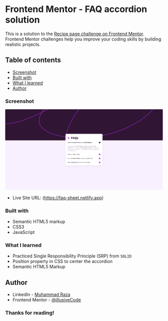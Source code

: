 # Frontend Mentor - FAQ accordion solution

This is a solution to the [Recipe page challenge on Frontend Mentor](https://www.frontendmentor.io/challenges/recipe-page-KiTsR8QQKm). Frontend Mentor challenges help you improve your coding skills by building realistic projects. 

## Table of contents
  - [Screenshot](#screenshot)
  - [Built with](#built-with)
  - [What I learned](#what-i-learned)
- [Author](#author)

### Screenshot

![Project-Screenshot](./screenshot.png)

- Live Site URL: (https://faq-sheet.netlify.app)

### Built with

- Semantic HTML5 markup
- CSS3
- JavaScript

### What I learned

- Practiced Single Responsibility Principle (SRP) from `SOLID`
- Position property in CSS to center the accordion
- Semantic HTML5 Markup

## Author

- LinkedIn - [Muhammad Raza](https://www.linkedin.com/in/frontend-developer-muhammad-raza/)
- Frontend Mentor - [@illusiveCode](https://www.frontendmentor.io/profile/illusiveCode)

### Thanks for reading!
